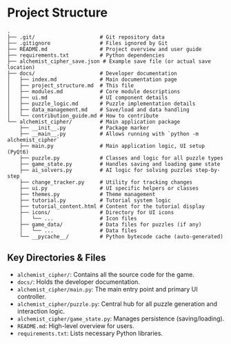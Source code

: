 # Project Structure

```
.
├── .git/                     # Git repository data
├── .gitignore                # Files ignored by Git
├── README.md                 # Project overview and user guide
├── requirements.txt          # Python dependencies
├── alchemist_cipher_save.json # Example save file (or actual save location)
├── docs/                     # Developer documentation
│   ├── index.md              # Main documentation page
│   ├── project_structure.md  # This file
│   ├── modules.md            # Core module descriptions
│   ├── ui.md                 # UI component details
│   ├── puzzle_logic.md       # Puzzle implementation details
│   ├── data_management.md    # Save/load and data handling
│   └── contribution_guide.md # How to contribute
└── alchemist_cipher/         # Main application package
    ├── __init__.py           # Package marker
    ├── __main__.py           # Allows running with `python -m alchemist_cipher`
    ├── main.py               # Main application logic, UI setup (PyQt6)
    ├── puzzle.py             # Classes and logic for all puzzle types
    ├── game_state.py         # Handles saving and loading game state
    ├── ai_solvers.py         # AI logic for solving puzzles step-by-step
    ├── change_tracker.py     # Utility for tracking changes
    ├── ui.py                 # UI specific helpers or classes
    ├── themes.py             # Theme management
    ├── tutorial.py           # Tutorial system logic
    ├── tutorial_content.html # Content for the tutorial display
    ├── icons/                # Directory for UI icons
    │   └── ...               # Icon files
    ├── game_data/            # Data files for puzzles (if any)
    │   └── ...               # Data files
    └── __pycache__/          # Python bytecode cache (auto-generated)
```

## Key Directories & Files

*   `alchemist_cipher/`: Contains all the source code for the game.
*   `docs/`: Holds the developer documentation.
*   `alchemist_cipher/main.py`: The main entry point and primary UI controller.
*   `alchemist_cipher/puzzle.py`: Central hub for all puzzle generation and interaction logic.
*   `alchemist_cipher/game_state.py`: Manages persistence (saving/loading).
*   `README.md`: High-level overview for users.
*   `requirements.txt`: Lists necessary Python libraries. 